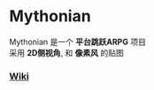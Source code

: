 # Mythonian

Mythonian 是一个 **平台跳跃ARPG** 项目  
采用 **2D侧视角**, 和 **像素风** 的贴图

### [Wiki](https://github.com/MythoniaTeam/Mythonian-Wiki/wiki)
